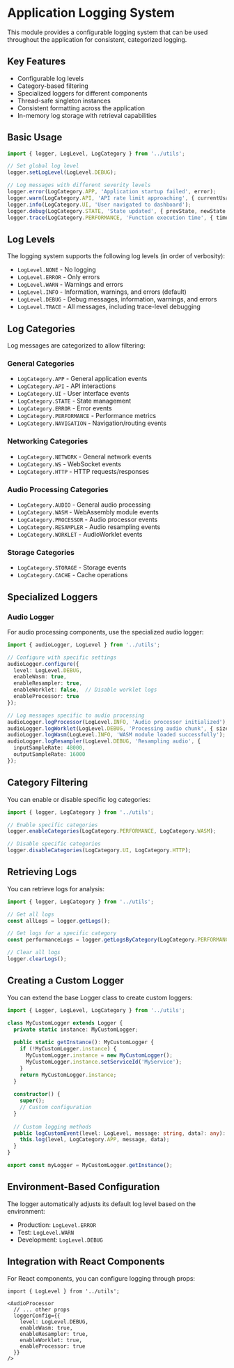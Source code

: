 # Application Logging System

This module provides a configurable logging system that can be used throughout the application for consistent, categorized logging.

## Key Features

- Configurable log levels
- Category-based filtering
- Specialized loggers for different components
- Thread-safe singleton instances
- Consistent formatting across the application
- In-memory log storage with retrieval capabilities

## Basic Usage

```typescript
import { logger, LogLevel, LogCategory } from '../utils';

// Set global log level
logger.setLogLevel(LogLevel.DEBUG);

// Log messages with different severity levels
logger.error(LogCategory.APP, 'Application startup failed', error);
logger.warn(LogCategory.API, 'API rate limit approaching', { currentUsage });
logger.info(LogCategory.UI, 'User navigated to dashboard');
logger.debug(LogCategory.STATE, 'State updated', { prevState, newState });
logger.trace(LogCategory.PERFORMANCE, 'Function execution time', { time: '5ms' });
```

## Log Levels

The logging system supports the following log levels (in order of verbosity):

- `LogLevel.NONE` - No logging
- `LogLevel.ERROR` - Only errors
- `LogLevel.WARN` - Warnings and errors
- `LogLevel.INFO` - Information, warnings, and errors (default)
- `LogLevel.DEBUG` - Debug messages, information, warnings, and errors
- `LogLevel.TRACE` - All messages, including trace-level debugging

## Log Categories

Log messages are categorized to allow filtering:

### General Categories

- `LogCategory.APP` - General application events
- `LogCategory.API` - API interactions
- `LogCategory.UI` - User interface events
- `LogCategory.STATE` - State management
- `LogCategory.ERROR` - Error events
- `LogCategory.PERFORMANCE` - Performance metrics
- `LogCategory.NAVIGATION` - Navigation/routing events

### Networking Categories

- `LogCategory.NETWORK` - General network events
- `LogCategory.WS` - WebSocket events
- `LogCategory.HTTP` - HTTP requests/responses

### Audio Processing Categories

- `LogCategory.AUDIO` - General audio processing
- `LogCategory.WASM` - WebAssembly module events
- `LogCategory.PROCESSOR` - Audio processor events
- `LogCategory.RESAMPLER` - Audio resampling events
- `LogCategory.WORKLET` - AudioWorklet events

### Storage Categories

- `LogCategory.STORAGE` - Storage events
- `LogCategory.CACHE` - Cache operations

## Specialized Loggers

### Audio Logger

For audio processing components, use the specialized audio logger:

```typescript
import { audioLogger, LogLevel } from '../utils';

// Configure with specific settings
audioLogger.configure({
  level: LogLevel.DEBUG,
  enableWasm: true,
  enableResampler: true,
  enableWorklet: false,  // Disable worklet logs
  enableProcessor: true
});

// Log messages specific to audio processing
audioLogger.logProcessor(LogLevel.INFO, 'Audio processor initialized');
audioLogger.logWorklet(LogLevel.DEBUG, 'Processing audio chunk', { size: 4096 });
audioLogger.logWasm(LogLevel.INFO, 'WASM module loaded successfully');
audioLogger.logResampler(LogLevel.DEBUG, 'Resampling audio', { 
  inputSampleRate: 48000, 
  outputSampleRate: 16000 
});
```

## Category Filtering

You can enable or disable specific log categories:

```typescript
import { logger, LogCategory } from '../utils';

// Enable specific categories
logger.enableCategories(LogCategory.PERFORMANCE, LogCategory.WASM);

// Disable specific categories
logger.disableCategories(LogCategory.UI, LogCategory.HTTP);
```

## Retrieving Logs

You can retrieve logs for analysis:

```typescript
import { logger, LogCategory } from '../utils';

// Get all logs
const allLogs = logger.getLogs();

// Get logs for a specific category
const performanceLogs = logger.getLogsByCategory(LogCategory.PERFORMANCE);

// Clear all logs
logger.clearLogs();
```

## Creating a Custom Logger

You can extend the base Logger class to create custom loggers:

```typescript
import { Logger, LogLevel, LogCategory } from '../utils';

class MyCustomLogger extends Logger {
  private static instance: MyCustomLogger;
  
  public static getInstance(): MyCustomLogger {
    if (!MyCustomLogger.instance) {
      MyCustomLogger.instance = new MyCustomLogger();
      MyCustomLogger.instance.setServiceId('MyService');
    }
    return MyCustomLogger.instance;
  }
  
  constructor() {
    super();
    // Custom configuration
  }
  
  // Custom logging methods
  public logCustomEvent(level: LogLevel, message: string, data?: any): void {
    this.log(level, LogCategory.APP, message, data);
  }
}

export const myLogger = MyCustomLogger.getInstance();
```

## Environment-Based Configuration

The logger automatically adjusts its default log level based on the environment:

- Production: `LogLevel.ERROR`
- Test: `LogLevel.WARN`
- Development: `LogLevel.DEBUG`

## Integration with React Components

For React components, you can configure logging through props:

```tsx
import { LogLevel } from '../utils';

<AudioProcessor
  // ... other props
  loggerConfig={{
    level: LogLevel.DEBUG,
    enableWasm: true,
    enableResampler: true,
    enableWorklet: true,
    enableProcessor: true
  }}
/>
```
